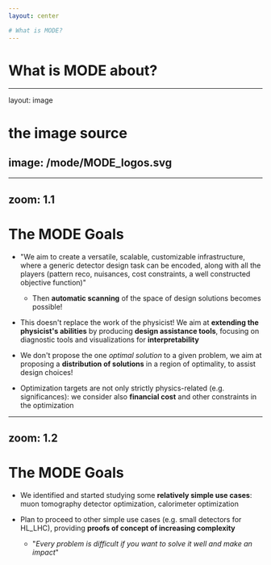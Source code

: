 ```yaml
---
layout: center

# What is MODE?
---
```


# What is MODE about?

---
layout: image

# the image source
image: /mode/MODE_logos.svg
---

---
zoom: 1.1
--- 

# The MODE Goals

* "We aim to create a versatile, scalable, customizable infrastructure, where a generic detector design task can be encoded, along with all the players (pattern reco, nuisances, cost constraints, a well constructed objective function)"
  * Then **automatic scanning** of the space of design solutions becomes possible!

* This doesn't replace the work of the physicist! We aim at **extending the physicist's abilities** by producing **design assistance tools**, focusing on diagnostic tools and visualizations for **interpretability**

* We don't propose the one *optimal solution* to a given problem, we aim at proposing a **distribution of solutions** in a region of optimality, to assist design choices!

* Optimization targets are not only strictly physics-related (e.g. significances): we consider also **financial cost** and other constraints in the optimization

---
zoom: 1.2
--- 

# The MODE Goals

* We identified and started studying some **relatively simple use cases**: muon tomography detector optimization, calorimeter optimization

* Plan to proceed to other simple use cases (e.g. small detectors for HL_LHC), providing **proofs of concept of increasing complexity**
  * "*Every problem is difficult if you want to solve it well and make an impact*"